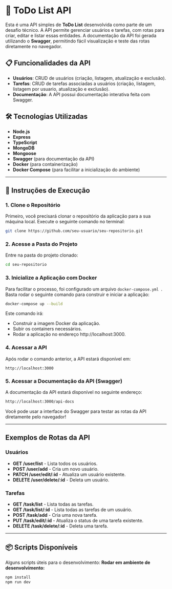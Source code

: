 # 📝 ToDo List API

Esta é uma API simples de **ToDo List** desenvolvida como parte de um desafio técnico. A API permite gerenciar usuários e tarefas, com rotas para criar, editar e listar essas entidades. A documentação da API foi gerada utilizando o **Swagger**, permitindo fácil visualização e teste das rotas diretamente no navegador.

## 📋 Funcionalidades da API
- **Usuários**: CRUD de usuários (criação, listagem, atualização e exclusão).
- **Tarefas**: CRUD de tarefas associadas a usuários (criação, listagem, listagem por usuario, atualização e exclusão).
- **Documentação**: A API possui documentação interativa feita com Swagger.

## 🛠️ Tecnologias Utilizadas
- **Node.js**
- **Express**
- **TypeScript**
- **MongoDB**
- **Mongoose**
- **Swagger** (para documentação da API)
- **Docker** (para containerização)
- **Docker Compose** (para facilitar a inicialização do ambiente)

---

## 🚀 Instruções de Execução

### 1. Clone o Repositório
Primeiro, você precisará clonar o repositório da aplicação para a sua máquina local. Execute o seguinte comando no terminal:

```bash
git clone https://github.com/seu-usuario/seu-repositorio.git
```

### 2. Acesse a Pasta do Projeto
Entre na pasta do projeto clonado:

```bash
cd seu-repositorio
```
### 3. Inicialize a Aplicação com Docker
Para facilitar o processo, foi configurado um arquivo ```docker-compose.yml ```. Basta rodar o seguinte comando para construir e iniciar a aplicação:

```bash
docker-compose up --build
```
Este comando irá:
- Construir a imagem Docker da aplicação.
- Subir os containers necessários.
- Rodar a aplicação no endereço http://localhost:3000.

### 4. Acessar a API
Após rodar o comando anterior, a API estará disponível em:

```arduino
http://localhost:3000
```

### 5. Acessar a Documentação da API (Swagger)
A documentação da API estará disponível no seguinte endereço:

```bash
http://localhost:3000/api-docs
```
Você pode usar a interface do Swagger para testar as rotas da API diretamente pelo navegador!

---

## Exemplos de Rotas da API
### Usuários
- **GET /user/list** - Lista todos os usuários.
- **POST /user/add** - Cria um novo usuário.
- **PATCH /user/edit/:id** - Atualiza um usuário existente.
- **DELETE /user/delete/:id** - Deleta um usuário.
### Tarefas
- **GET /task/list** - Lista todas as tarefas.
- **GET /task/list/:id** - Lista todas as tarefas de um usuário.
- **POST /task/add** - Cria uma nova tarefa.
- **PUT /task/edit/:id** - Atualiza o status de uma tarefa existente.
- **DELETE /task/delete/:id** - Deleta uma tarefa.

---
## 📦 Scripts Disponíveis
Alguns scripts úteis para o desenvolvimento:
**Rodar em ambiente de desenvolvimento:**
```bash
npm install
npm run dev
```
